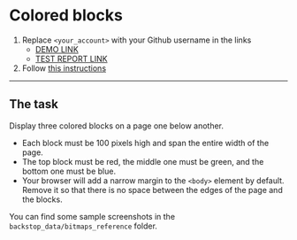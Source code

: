 # Colored blocks
1. Replace `<your_account>` with your Github username in the links
    - [DEMO LINK](https://sashapylypyuk.github.io/layout_colored-blocks/)
    - [TEST REPORT LINK](https://sashapylypyuk.github.io/layout_colored-blocks/report/html_report/)
2. Follow [this instructions](https://mate-academy.github.io/layout_task-guideline/)
___

## The task
Display three colored blocks on a page one below another.
 
- Each block must be 100 pixels high and span the entire width of the page.
- The top block must be red, the middle one must be green, and the bottom one must be blue.
- Your browser will add a narrow margin to the `<body>` element by default. Remove it so that there is no space between the edges of the page and the blocks.

You can find some sample screenshots in the `backstop_data/bitmaps_reference` folder.
